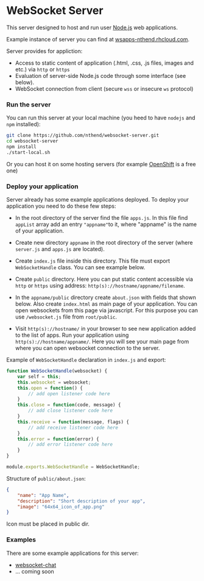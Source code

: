 # WebSocket Server

This server designed to host and run user [Node.js](https://nodejs.org/) web applications.

Example instance of server you can find at [wsapps-nthend.rhcloud.com](http://wsapps-nthend.rhcloud.com/). 

Server provides for appliction:
* Access to static content of application (.html, .css, .js files, images and etc.) via `http` or `https`
* Evaluation of server-side Node.js code through some interface (see below).
* WebSocket connection from client (secure `wss` or insecure `ws` protocol)

### Run the server

You can run this server at your local machine (you heed to have `nodejs` and `npm` installed):
```bash
git clone https://github.com/nthend/websocket-server.git
cd websocket-server
npm install
./start-local.sh
```

Or you can host it on some hosting servers (for example [OpenShift](https://www.openshift.com/) is a free one)

### Deploy your application

Server already has some example applications deployed.
To deploy your application you need to do these few steps:

* In the root directory of the server find the file `apps.js`. In this file find `appList` array add an entry `"appname"`to it, where "appname" is the name of your application.

* Create new directory `appname` in the root directory of the server (where `server.js` and `apps.js` are located). 
* Create `index.js` file inside this directory. This file must export `WebSocketHandle` class. You can see example below. 
* Create `public` directory. Here you can put static content accessible via `http` or `https` using address: `http(s)://hostname/appname/filename`. 
* In the `appname/public` directory create `about.json` with fields that shown below. Also create `index.html` as main page of your application. You can open websockets from this page via javascript. For this purpose you can use `/websocket.js` file from `root/public`.

* Visit `http(s)://hostname/` in your browser to see new application added to the list of apps. Run your application using `http(s)://hostname/appname/`. Here you will see your main page from where you can open websocket connection to the server.

Example of `WebSocketHandle` declaration in `index.js` and export:
```javascript
function WebSocketHandle(websocket) {
	var self = this;
	this.websocket = websocket;
	this.open = function() {
		// add open listener code here
	}
	this.close = function(code, message) {
		// add close listener code here
	}
	this.receive = function(message, flags) {
		// add receive listener code here
	}
	this.error = function(error) {
		// add error listener code here
	}
}

module.exports.WebSocketHandle = WebSocketHandle;
```

Structure of `public/about.json`:
```json
{
	"name": "App Name",
	"description": "Short description of your app",
	"image": "64x64_icon_of_app.png"
}
```
Icon must be placed in public dir.

### Examples

There are some example applications for this server:
* [websocket-chat](https://github.com/nthend/websocket-chat)
* ... coming soon
